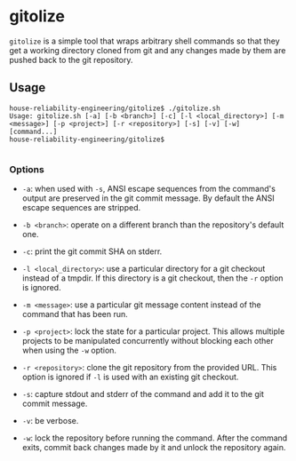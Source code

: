 # gitolize

`gitolize` is a simple tool that wraps arbitrary shell commands
so that they get a working directory cloned from git and
any changes made by them are pushed back to the git repository.

## Usage

```console
house-reliability-engineering/gitolize$ ./gitolize.sh
Usage: gitolize.sh [-a] [-b <branch>] [-c] [-l <local_directory>] [-m <message>] [-p <project>] [-r <repository>] [-s] [-v] [-w] [command...]
house-reliability-engineering/gitolize$


```

### Options

- `-a`:
  when used with `-s`, ANSI escape sequences from the command's
  output are preserved in the git commit message.
  By default the ANSI escape sequences are stripped.

- `-b <branch>`:
  operate on a different branch than the
  repository's default one.

- `-c`:
  print the git commit SHA on stderr.

- `-l <local_directory>`:
  use a particular directory for a git checkout instead
  of a tmpdir. If this directory is a git checkout, then
  the `-r` option is ignored.

- `-m <message>`:
  use a particular git message content instead of
  the command that has been run.

- `-p <project>`:
  lock the state for a particular project.
  This allows multiple projects to be manipulated
  concurrently without blocking each other when
  using the `-w` option.

- `-r <repository>`:
  clone the git repository from the provided URL.
  This option is ignored if `-l` is used with
  an existing git checkout.

- `-s`:
  capture stdout and stderr of the command
  and add it to the git commit message.

- `-v`:
  be verbose.

- `-w`:
  lock the repository before running the command.
  After the command exits, commit back changes made by it
  and unlock the repository again.

